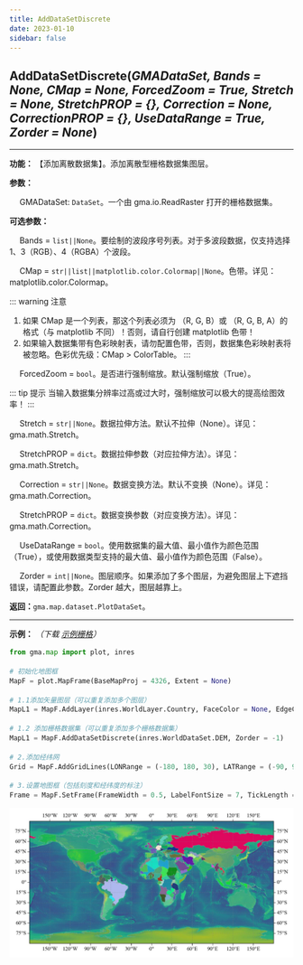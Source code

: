 ```yaml
---
title: AddDataSetDiscrete
date: 2023-01-10
sidebar: false
---
```


## **AddDataSetDiscrete**(*GMADataSet, Bands = None, CMap = None, ForcedZoom = True, Stretch = None, StretchPROP = {}, Correction = None, CorrectionPROP = {}, UseDataRange = True, Zorder = None*)<Badge text="1.1.3 +"/>

---

**功能：** 【添加离散数据集】。添加离散型栅格数据集图层。

**参数：**

&emsp; GMADataSet: `DataSet`。一个由 gma.io.ReadRaster 打开的栅格数据集。

**可选参数：**

&emsp; Bands = `list||None`。要绘制的波段序号列表。对于多波段数据，仅支持选择 1、3（RGB）、4（RGBA）个波段。

&emsp; CMap = `str||list||matplotlib.color.Colormap||None`。色带。详见：matplotlib.color.Colormap。

::: warning 注意
1. 如果 CMap 是一个列表，那这个列表必须为 （R, G, B）或 （R, G, B, A）的格式（与 matplotlib 不同）！否则，请自行创建 matplotlib 色带！
2. 如果输入数据集带有色彩映射表，请勿配置色带，否则，数据集色彩映射表将被忽略。色彩优先级：CMap > ColorTable。
:::

&emsp; ForcedZoom = `bool`。是否进行强制缩放。默认强制缩放（True）。

::: tip 提示
当输入数据集分辨率过高或过大时，强制缩放可以极大的提高绘图效率！
:::

&emsp; Stretch = `str||None`。数据拉伸方法。默认不拉伸（None）。详见：gma.math.Stretch。

&emsp; StretchPROP = `dict`。数据拉伸参数（对应拉伸方法）。详见：gma.math.Stretch。

&emsp; Correction = `str||None`。数据变换方法。默认不变换（None）。详见：gma.math.Correction。

&emsp; StretchPROP = `dict`。数据变换参数（对应变换方法）。详见：gma.math.Correction。

&emsp; UseDataRange = `bool`。使用数据集的最大值、最小值作为颜色范围（True），或使用数据类型支持的最大值、最小值作为颜色范围（False）。

&emsp; Zorder = `int||None`。图层顺序。如果添加了多个图层，为避免图层上下遮挡错误，请配置此参数。Zorder 越大，图层越靠上。

**返回：**`gma.map.dataset.PlotDataSet`。

---

**示例：** *（下载 [示例栅格](/Open/ELE_China_GEBCO_2020.tif)）*
```python
from gma.map import plot, inres

# 初始化地图框
MapF = plot.MapFrame(BaseMapProj = 4326, Extent = None)

# 1.1添加矢量图层（可以重复添加多个图层）
MapL1 = MapF.AddLayer(inres.WorldLayer.Country, FaceColor = None, EdgeColor = 'gray', LineWidth = 0.1)

# 1.2 添加栅格数据集（可以重复添加多个栅格数据集）
MapL1 = MapF.AddDataSetDiscrete(inres.WorldDataSet.DEM, Zorder = -1)

# 2.添加经纬网
Grid = MapF.AddGridLines(LONRange = (-180, 180, 30), LATRange = (-90, 90, 15), LineWidth = 0.2)

# 3.设置地图框（包括刻度和经纬度的标注）
Frame = MapF.SetFrame(FrameWidth = 0.5, LabelFontSize = 7, TickLength = 0.008)
```
![](/map/AddDataSetDiscrete.jpg)

